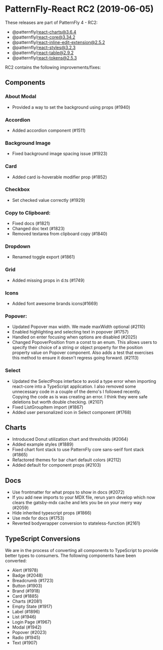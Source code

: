 # PatternFly-React RC2 (2019-06-05)
These releases are part of PatternFly 4 - RC2:
- @patternfly/react-charts@3.6.4
- @patternfly/react-core@3.34.2
- @patternfly/react-inline-edit-extension@2.5.2
- @patternfly/react-styles@3.2.3
- @patternfly/react-table@2.9.2
- @patternfly/react-tokens@2.5.3

RC2 contains the following improvements/fixes:

## Components
### About Modal
- Provided a way to set the background using props (#1940)
### Accordion
- Added accordion component (#1511)
### Background Image
- Fixed background image spacing issue (#1923)
### Card
- Added card is-hoverable modifier prop (#1852)
### Checkbox
- Set checked value correctly (#1929)
### Copy to Clipboard:
- Fixed docs (#1821)
- Changed doc text (#1823)
- Removed textarea from clipboard copy (#1840)
### Dropdown
- Renamed toggle export (#1861)
### Grid
- Added missing props in d.ts (#1749)
### Icons
- Added font awesome brands icons(#1669)
### Popover:
- Updated Popover max width. We made maxWidth optional (#2110)
- Enabled highlighting and selecting text in popover (#1757)
- Handled on enter focusing when options are disabled (#2025)
- Changed PopoverPosition from a const to an enum. This allows users to specify their choice of a string or object property for the position property value on Popover component. Also adds a test that exercises this method to ensure it doesn't regress going forward. (#2113)
### Select
- Updated the SelectProps interface to avoid a type error when importing react-core into a TypeScript application. I also removed some unnecessary code in a couple of the demo's I followed recently. Copying the code as is was creating an error. I think they were safe deletions but worth double checking. (#2107)
- Fixed ListGroupItem import (#1867)
- Added user personalized icon in Select component (#1768)
## Charts
- Introduced Donut utilization chart and thresholds (#2064)
- Added example styles (#1889)
- Fixed chart font stack to use PatternFly core sans-serif font stack (#1865)
- Refactored themes for bar chart default colors (#2112)
- Added default for component props (#2103)

## Docs
- Use frontmatter for what props to show in docs (#2072)
- If you add new imports to your MDX file, rerun yarn develop which now clears the gatsby-mdx cache and lets you be on your merry way (#2059)
- Hide inherited typescript props (#1866)
- Use mdx for docs (#1753)
- Reverted bodywrapper conversion to stateless-function (#2161)

## TypeScript Conversions
We are in the process of converting all components to TypeScript to provide better types to consumers. The following components have been converted:
- Alert (#1978)
- Badge (#2048)
- Breadcrumb (#1723)
- Button (#1903)
- Brand (#1918)
- Card (#1885)
- Charts (#2081)
- Empty State (#1917)
- Label (#1896)
- List (#1946)
- Login Page (#1967)
- Modal (#1942)
- Popover (#2023)
- Radio (#1945)
- Text (#1907)
